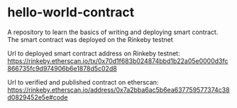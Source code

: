 # hello-world-contract
A repository to learn the basics of writing and deploying smart contract. The smart contract was deployed on the Rinkeby testnet

Url to deployed smart contract address on Rinkeby testnet: https://rinkeby.etherscan.io/tx/0x70d1f683b024874bbd1b22a05e0000d3fc866735fc9d974906b6e1878d5c02d8

Url to verified and published contract on etherscan: https://rinkeby.etherscan.io/address/0x7a2bba6ac5b6ea637759577374c38d0829452e5e#code

